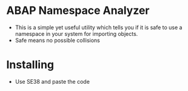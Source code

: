 # ABAP Namespace Analyzer
- This is a simple yet useful utility which tells you if it is safe to use a namespace in your system for importing objects. 
- Safe means no possible collisions

# Installing
- Use SE38 and paste the code
